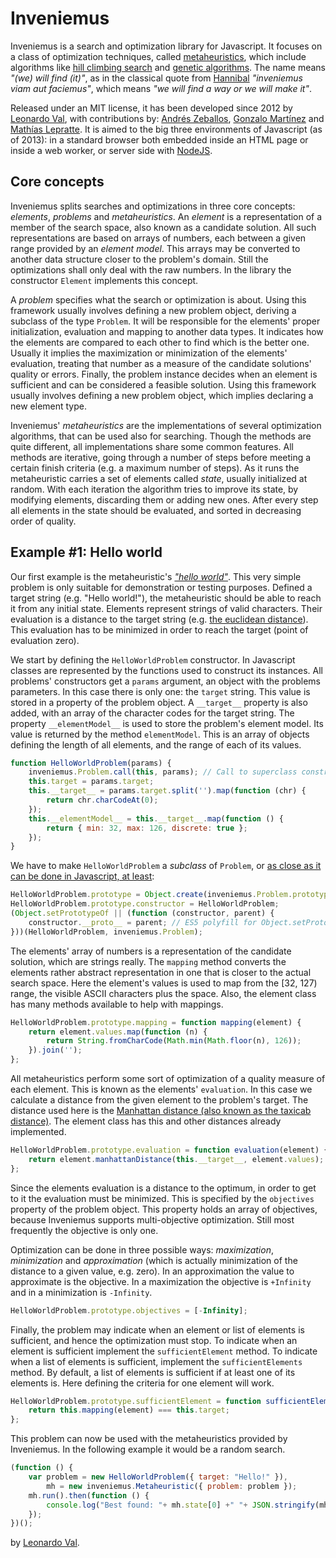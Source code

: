 ﻿Inveniemus
==========

Inveniemus is a search and optimization library for Javascript. It focuses on a class of optimization techniques, called [metaheuristics](http://en.wikipedia.org/wiki/Metaheuristic), which include algorithms like [hill climbing search](http://en.wikipedia.org/wiki/Hill_climbing) and [genetic algorithms](http://en.wikipedia.org/wiki/Genetic_algorithm). The name means _"(we) will find (it)"_, as in the classical quote from [Hannibal](http://en.wikipedia.org/wiki/Hannibal) _"inveniemus viam aut faciemus"_, which means _"we will find a way or we will make it"_. 

Released under an MIT license, it has been developed since 2012 by [Leonardo Val](https://github.com/LeonardoVal), with contributions by: [Andrés Zeballos](mailto:andreszeballosjuanico@gmail.com), [Gonzalo Martínez](gonzalo.martinez@live.com) and [Mathías Lepratte](mlepratte3108@hotmail.com). It is aimed to the big three environments of Javascript (as of 2013): in a standard browser both embedded inside an HTML page or inside a web worker, or server side with [NodeJS](http://nodejs.org/). 

## Core concepts ###################################################################################

Inveniemus splits searches and optimizations in three core concepts: _elements_, _problems_ and _metaheuristics_. An _element_ is a representation of a member of the search space, also known as a candidate solution. All such representations are based on arrays of numbers, each between a given range provided by an _element model_. This arrays may be converted to another data structure closer to the problem's domain. Still the optimizations shall only deal with the raw numbers. In the library the constructor `Element` implements this concept. 

A _problem_ specifies what the search or optimization is about. Using this framework usually involves defining a new problem object, deriving a subclass of the type `Problem`. It will be responsible for the elements' proper initialization, evaluation and mapping to another data types. It indicates how the elements are compared to each other to find which is the better one. Usually it implies the maximization or minimization of the elements' evaluation, treating that number as a measure of the candidate solutions' quality or errors. Finally, the problem instance decides when an element is sufficient and can be considered a feasible solution. Using this framework usually involves defining a new problem object, which implies declaring a new element type.

Inveniemus' _metaheuristics_ are the implementations of several optimization algorithms, that can be used also for searching. Though the methods are quite different, all implementations share some common features. All methods are iterative, going through a number of steps before meeting a certain finish criteria (e.g. a maximum number of steps). As it runs the metaheuristic carries a set of elements called _state_, usually initialized at random. With each iteration the algorithm tries to improve its state, by modifying elements, discarding them or adding new ones. After every step all elements in the state should be evaluated, and sorted in decreasing order of quality.

## Example #1: Hello world #########################################################################

Our first example is the metaheuristic's [_"hello world"_](https://en.wikipedia.org/wiki/%22Hello,_World!%22_program). This very simple problem is only suitable for demonstration or testing purposes. Defined a target string (e.g. "Hello world!"), the metaheuristic should be able to reach it from any initial state. Elements represent strings of valid characters. Their evaluation is a distance to the target string (e.g. [the euclidean distance](http://mathworld.wolfram.com/Distance.html)). This evaluation has to be minimized in order to reach the target (point of evaluation zero).

We start by defining the `HelloWorldProblem` constructor. In Javascript classes are represented by the functions used to construct its instances. All problems' constructors get a `params` argument, an object with the problems parameters. In this case there is only one: the `target` string. This value is stored in a property of the problem object. A `__target__` property is also added, with an array of the character codes for the target string. The property `__elementModel__` is used to store the problem's element model. Its value is returned by the method `elementModel`. This is an array of objects defining the length of all elements, and the range of each of its values.

```javascript
function HelloWorldProblem(params) {
	inveniemus.Problem.call(this, params); // Call to superclass constructor.
	this.target = params.target;
	this.__target__ = params.target.split('').map(function (chr) {
		return chr.charCodeAt(0);
	});
	this.__elementModel__ = this.__target__.map(function () {
		return { min: 32, max: 126, discrete: true };
	});
}
```

We have to make `HelloWorldProblem` a _subclass_ of `Problem`, or [as close as it can be done in Javascript, at least](https://developer.mozilla.org/en-US/docs/Web/JavaScript/Inheritance_and_the_prototype_chain):

```javascript
HelloWorldProblem.prototype = Object.create(inveniemus.Problem.prototype);
HelloWorldProblem.prototype.constructor = HelloWorldProblem;
(Object.setPrototypeOf || (function (constructor, parent) {
	constructor.__proto__ = parent; // ES5 polyfill for Object.setPrototypeOf.
}))(HelloWorldProblem, inveniemus.Problem);
```

The elements' array of numbers is a representation of the candidate solution, which are strings really. The `mapping` method converts the elements rather abstract representation in one that is closer to the actual search space. Here the element's values is used to map from the [32, 127) range, the visible ASCII characters plus the space. Also, the element class has many methods available to help with mappings.

```javascript
HelloWorldProblem.prototype.mapping = function mapping(element) {
	return element.values.map(function (n) {
		return String.fromCharCode(Math.min(Math.floor(n), 126));
	}).join('');
};
```

All metaheuristics perform some sort of optimization of a quality measure of each element. This is known as the elements' `evaluation`. In this case we calculate a distance from the given element to the problem's target. The distance used here is the [Manhattan distance (also known as the taxicab distance)](http://mathworld.wolfram.com/TaxicabMetric.html). The element class has this and other distances already implemented.

```javascript
HelloWorldProblem.prototype.evaluation = function evaluation(element) {
	return element.manhattanDistance(this.__target__, element.values);
};
```

Since the elements evaluation is a distance to the optimum, in order to get to it the evaluation must be minimized. This is specified by the `objectives` property of the problem object. This property holds an array of objectives, because Inveniemus supports multi-objective optimization. Still most frequently the objective is only one.

Optimization can be done in three possible ways: _maximization_, _minimization_ and _approximation_ (which is actually minimization of the distance to a given value, e.g. zero). In an approximation the value to approximate is the objective. In a maximization the objective is `+Infinity` and in a minimization is `-Infinity`.

```javascript
HelloWorldProblem.prototype.objectives = [-Infinity];
```

Finally, the problem may indicate when an element or list of elements is sufficient, and hence the optimization must stop. To indicate when an element is sufficient implement the `sufficientElement` method. To indicate when a list of elements is sufficient, implement the `sufficientElements` method. By default, a list of elements is sufficient if at least one of its elements is. Here defining the criteria for one element will work.

```javascript
HelloWorldProblem.prototype.sufficientElement = function sufficientElement(element) {
	return this.mapping(element) === this.target;
};
```

This problem can now be used with the metaheuristics provided by Inveniemus. In the following example it would be a random search.

```javascript
(function () {
	var problem = new HelloWorldProblem({ target: "Hello!" }),
		mh = new inveniemus.Metaheuristic({ problem: problem });
	mh.run().then(function () {
		console.log("Best found: "+ mh.state[0] +" "+ JSON.stringify(mh.state[0].mapping()) +".");
	});
})();
```

by [Leonardo Val](http://github.com/LeonardoVal).